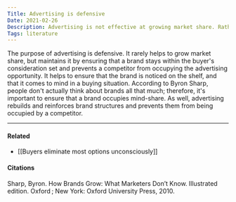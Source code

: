 ```yaml
---
Title: Advertising is defensive
Date: 2021-02-26
Description: Advertising is not effective at growing market share. Rather, it helps brands maintain their position in a buyer's consideration set and occupies the advertising opportunity. 
Tags: literature
---
```


The purpose of advertising is defensive. It rarely helps to grow market share, but maintains it by ensuring that a brand stays within the buyer's consideration set and prevents a competitor from occupying the advertising opportunity. It helps to ensure that the brand is noticed on the shelf, and that it comes to mind in a buying situation. According to Byron Sharp, people don't actually think about brands all that much; therefore, it's important to ensure that a brand occupies mind-share. As well, advertising rebuilds and reinforces brand structures and prevents them from being occupied by a competitor. 

---
#### Related
- [[Buyers eliminate most options unconsciously]]

#### Citations
Sharp, Byron. How Brands Grow: What Marketers Don’t Know. Illustrated edition. Oxford ; New York: Oxford University Press, 2010.